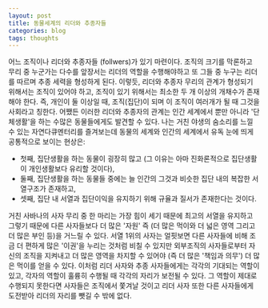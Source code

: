 ```yaml
---
layout: post
title: 동물세계의 리더와 추종자들
categories: blog
tags: thoughts
---
```


어느 조직이나 리더와 추종자들 (follwers)가 있기 마련이다. 조직의 크기를 막론하고 무리 중 누군가는 다수를 앞장서는 리더의 역할을 수행해야하고 또 그들 중 누구는 리더를 따르며 추종 세력을 형성하게 된다. 이렇듯, 리더와 추종자 무리의 관계가 형성되기 위해서는 조직이 있어야 하고, 조직이 있기 위해서는 최소한 두 개 이상의 개채수가 존재해야 한다. 즉, 개인이 둘 이상일 때, 조직(집단)이 되며 이 조직이 여러개가 될 때 그것을 사회라고 칭한다. 어쨌든 이러한 리더와 추종자의 관계는 인간 세계에서 뿐만 아니라 '단체생활'을 하는 수많은 동물들에게도 발견할 수 있다. 나는 거친 야생의 숨소리를 느낄 수 있는 자연다큐멘터리를 즐겨보는데 동물의 세계와 인간의 세계에서 유독 눈에 띄게 공통적으로 보이는 현상은:

- 첫째, 집단생활을 하는 동물이 굉장히 많고 (그 이유는 아마 진화론적으로 집단생활이 개인생활보다 유리할 것이다),
- 둘째, 집단생활을 하는 동물들 중에는 늘 인간의 그것과 비슷한 집단 내의 복잡한 서열구조가 존재하고,
- 셋째, 집단 내 서열과 집단이익을 유지하기 위해 규율과 질서가 존재한다는 것이다.

거친 사바나의 사자 무리 중 한 마리는 가장 힘이 세기 때문에 최고의 서열을 유지하고 그렇기 때문에 다른 사자들보다 더 많은 '자원' 즉 (더 많은 먹이와 더 넓은 영역 그리고 더 많은 부인 등)을 거느릴 수 있다. 서열 1위의 사자는 얼핏보면 다른 사자들에 비해 조금 더 편하게 많은 '이권'을 누리는 것처럼 비칠 수 있지만 외부조직의 사자들로부터 자신의 조직을 지켜내고 더 많은 영역을 차지할 수 있어야 (즉 더 많은 '책임과 의무') 더 많은 먹이를 얻을 수 있다. 이처럼 리더 사자와 추종 사자들에게는 각각의 기대되는 역할이 있고, 각자의 역할이 훌륭히 수행될 때 각각의 자리가 보전될 수 있다. 그 역할이 제대로 수행되지 못한다면 사자들은 조직에서 쫓겨날 것이고 리더 사자 또한 다른 사자들에게 도전받아 리더의 자리를 뺏길 수 밖에 없다.